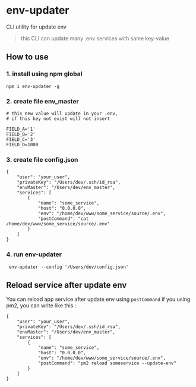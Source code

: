 # env-updater

CLI utility for update env
> this CLI can update many .env services with same key-value 


## How to use

### 1. install using npm global
   ```shell=
   npm i env-updater -g
   ```
### 2. create file env_master

```json=
# this new value will update in your .env, 
# if this key not exist will not insert

FIELD_A='1' 
FIELD_B='2'
FIELD_C='3'
FIELD_D=1000
```
### 3. create file config.json
```json=
{
    "user": "your_user",
    "privateKey": "/Users/dev/.ssh/id_rsa",
    "envMaster": "/Users/dev/env_master",
    "services": [
        {
            "name": "some_service",
            "host": "0.0.0.0",
            "env": "/home/dev/www/some_service/source/.env",
            "postCommand": "cat /home/dev/www/some_service/source/.env"
        }
    ]
}
```
### 4. run env-updater
```shell=
 env-updater --config '/Users/dev/config.json'
```


## Reload service after update env
You can reload app service after update env using `postCommand` 
if you using pm2, you can write like this :
```json=
{
    "user": "your_user",
    "privateKey": "/Users/dev/.ssh/id_rsa",
    "envMaster": "/Users/dev/env_master",
    "services": [
        {
            "name": "some_service",
            "host": "0.0.0.0",
            "env": "/home/dev/www/some_service/source/.env",
            "postCommand": "pm2 reload someservice --update-env"
        }
    ]
}
```